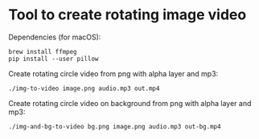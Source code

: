 # Tool to create rotating image video

Dependencies (for macOS):
```
brew install ffmpeg
pip install --user pillow
```

Create rotating circle video from png with alpha layer and mp3:
```
./img-to-video image.png audio.mp3 out.mp4
```

Create rotating circle video on background from png with alpha layer and mp3:
```
./img-and-bg-to-video bg.png image.png audio.mp3 out-bg.mp4
```
